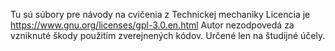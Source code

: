 Tu sú súbory pre návody na cvičenia z Technickej mechaniky
Licencia je https://www.gnu.org/licenses/gpl-3.0.en.html
Autor nezodpovedá za vzniknuté škody použitím zverejnených kódov.
Určené len na študijné účely.
